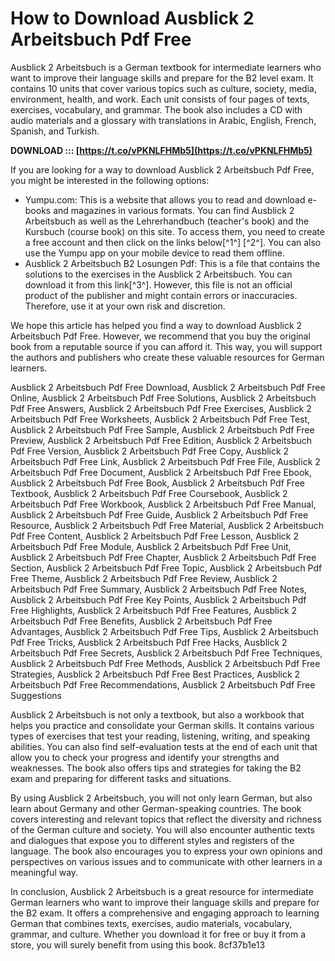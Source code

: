 
 
# How to Download Ausblick 2 Arbeitsbuch Pdf Free
 
Ausblick 2 Arbeitsbuch is a German textbook for intermediate learners who want to improve their language skills and prepare for the B2 level exam. It contains 10 units that cover various topics such as culture, society, media, environment, health, and work. Each unit consists of four pages of texts, exercises, vocabulary, and grammar. The book also includes a CD with audio materials and a glossary with translations in Arabic, English, French, Spanish, and Turkish.
 
**DOWNLOAD ::: [https://t.co/vPKNLFHMb5](https://t.co/vPKNLFHMb5)**


 
If you are looking for a way to download Ausblick 2 Arbeitsbuch Pdf Free, you might be interested in the following options:
 
- Yumpu.com: This is a website that allows you to read and download e-books and magazines in various formats. You can find Ausblick 2 Arbeitsbuch as well as the Lehrerhandbuch (teacher's book) and the Kursbuch (course book) on this site. To access them, you need to create a free account and then click on the links below[^1^] [^2^]. You can also use the Yumpu app on your mobile device to read them offline.
- Ausblick 2 Arbeitsbuch B2 Losungen Pdf: This is a file that contains the solutions to the exercises in the Ausblick 2 Arbeitsbuch. You can download it from this link[^3^]. However, this file is not an official product of the publisher and might contain errors or inaccuracies. Therefore, use it at your own risk and discretion.

We hope this article has helped you find a way to download Ausblick 2 Arbeitsbuch Pdf Free. However, we recommend that you buy the original book from a reputable source if you can afford it. This way, you will support the authors and publishers who create these valuable resources for German learners.
 
Ausblick 2 Arbeitsbuch Pdf Free Download,  Ausblick 2 Arbeitsbuch Pdf Free Online,  Ausblick 2 Arbeitsbuch Pdf Free Solutions,  Ausblick 2 Arbeitsbuch Pdf Free Answers,  Ausblick 2 Arbeitsbuch Pdf Free Exercises,  Ausblick 2 Arbeitsbuch Pdf Free Worksheets,  Ausblick 2 Arbeitsbuch Pdf Free Test,  Ausblick 2 Arbeitsbuch Pdf Free Sample,  Ausblick 2 Arbeitsbuch Pdf Free Preview,  Ausblick 2 Arbeitsbuch Pdf Free Edition,  Ausblick 2 Arbeitsbuch Pdf Free Version,  Ausblick 2 Arbeitsbuch Pdf Free Copy,  Ausblick 2 Arbeitsbuch Pdf Free Link,  Ausblick 2 Arbeitsbuch Pdf Free File,  Ausblick 2 Arbeitsbuch Pdf Free Document,  Ausblick 2 Arbeitsbuch Pdf Free Ebook,  Ausblick 2 Arbeitsbuch Pdf Free Book,  Ausblick 2 Arbeitsbuch Pdf Free Textbook,  Ausblick 2 Arbeitsbuch Pdf Free Coursebook,  Ausblick 2 Arbeitsbuch Pdf Free Workbook,  Ausblick 2 Arbeitsbuch Pdf Free Manual,  Ausblick 2 Arbeitsbuch Pdf Free Guide,  Ausblick 2 Arbeitsbuch Pdf Free Resource,  Ausblick 2 Arbeitsbuch Pdf Free Material,  Ausblick 2 Arbeitsbuch Pdf Free Content,  Ausblick 2 Arbeitsbuch Pdf Free Lesson,  Ausblick 2 Arbeitsbuch Pdf Free Module,  Ausblick 2 Arbeitsbuch Pdf Free Unit,  Ausblick 2 Arbeitsbuch Pdf Free Chapter,  Ausblick 2 Arbeitsbuch Pdf Free Section,  Ausblick 2 Arbeitsbuch Pdf Free Topic,  Ausblick 2 Arbeitsbuch Pdf Free Theme,  Ausblick 2 Arbeitsbuch Pdf Free Review,  Ausblick 2 Arbeitsbuch Pdf Free Summary,  Ausblick 2 Arbeitsbuch Pdf Free Notes,  Ausblick 2 Arbeitsbuch Pdf Free Key Points,  Ausblick 2 Arbeitsbuch Pdf Free Highlights,  Ausblick 2 Arbeitsbuch Pdf Free Features,  Ausblick 2 Arbeitsbuch Pdf Free Benefits,  Ausblick 2 Arbeitsbuch Pdf Free Advantages,  Ausblick 2 Arbeitsbuch Pdf Free Tips,  Ausblick 2 Arbeitsbuch Pdf Free Tricks,  Ausblick 2 Arbeitsbuch Pdf Free Hacks,  Ausblick 2 Arbeitsbuch Pdf Free Secrets,  Ausblick 2 Arbeitsbuch Pdf Free Techniques,  Ausblick 2 Arbeitsbuch Pdf Free Methods,  Ausblick 2 Arbeitsbuch Pdf Free Strategies,  Ausblick 2 Arbeitsbuch Pdf Free Best Practices,  Ausblick 2 Arbeitsbuch Pdf Free Recommendations,  Ausblick 2 Arbeitsbuch Pdf Free Suggestions
  
Ausblick 2 Arbeitsbuch is not only a textbook, but also a workbook that helps you practice and consolidate your German skills. It contains various types of exercises that test your reading, listening, writing, and speaking abilities. You can also find self-evaluation tests at the end of each unit that allow you to check your progress and identify your strengths and weaknesses. The book also offers tips and strategies for taking the B2 exam and preparing for different tasks and situations.
 
By using Ausblick 2 Arbeitsbuch, you will not only learn German, but also learn about Germany and other German-speaking countries. The book covers interesting and relevant topics that reflect the diversity and richness of the German culture and society. You will also encounter authentic texts and dialogues that expose you to different styles and registers of the language. The book also encourages you to express your own opinions and perspectives on various issues and to communicate with other learners in a meaningful way.
 
In conclusion, Ausblick 2 Arbeitsbuch is a great resource for intermediate German learners who want to improve their language skills and prepare for the B2 exam. It offers a comprehensive and engaging approach to learning German that combines texts, exercises, audio materials, vocabulary, grammar, and culture. Whether you download it for free or buy it from a store, you will surely benefit from using this book.
 8cf37b1e13
 
